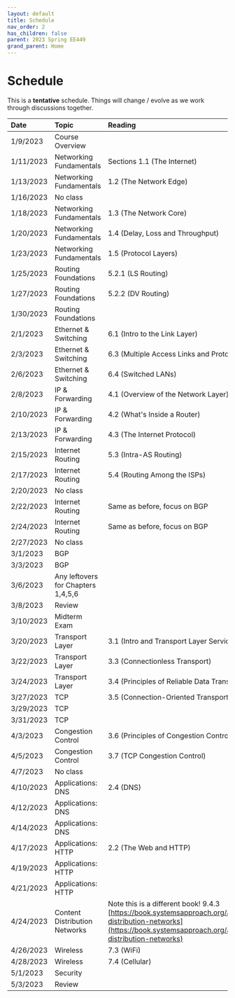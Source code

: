 ```yaml
---
layout: default
title: Schedule
nav_order: 2
has_children: false
parent: 2023 Spring EE449
grand_parent: Home
---
```


# Schedule 

This is a **tentative** schedule. Things will change / evolve as we work through discussions together.

| Date      | Topic                              | Reading                                                                                                                                                                                                     | Materials |
| :-------- | :--------------------------------- | :---------------------------------------------------------------------------------------------------------------------------------------------------------------------------------------------------------- | :-------- |
| 1/9/2023  | Course Overview                    |                                                                                                                                                                                                             | |
| 1/11/2023 | Networking Fundamentals            | Sections 1.1 (The Internet)                                                                                                                                                                                 | |
| 1/13/2023 | Networking Fundamentals            | 1.2 (The Network Edge)                                                                                                                                                                                      | |
| 1/16/2023 | No class                           |                                                                                                                                                                                                             | |
| 1/18/2023 | Networking Fundamentals            | 1.3 (The Network Core)                                                                                                                                                                                      | |
| 1/20/2023 | Networking Fundamentals            | 1.4 (Delay, Loss and Throughput)                                                                                                                                                                            | |
| 1/23/2023 | Networking Fundamentals            | 1.5 (Protocol Layers)                                                                                                                                                                                       | |
| 1/25/2023 | Routing Foundations                | 5.2.1 (LS Routing)                                                                                                                                                                                          | |
| 1/27/2023 | Routing Foundations                | 5.2.2 (DV Routing)                                                                                                                                                                                          | |
| 1/30/2023 | Routing Foundations                |                                                                                                                                                                                                             | |
| 2/1/2023  | Ethernet & Switching               | 6.1 (Intro to the Link Layer)                                                                                                                                                                               | |
| 2/3/2023  | Ethernet & Switching               | 6.3 (Multiple Access Links and Protocols)                                                                                                                                                                   | |
| 2/6/2023  | Ethernet & Switching               | 6.4 (Switched LANs)                                                                                                                                                                                         | |
| 2/8/2023  | IP & Forwarding                    | 4.1 (Overview of the Network Layer)                                                                                                                                                                         | |
| 2/10/2023 | IP & Forwarding                    | 4.2 (What's Inside a Router)                                                                                                                                                                                | |
| 2/13/2023 | IP & Forwarding                    | 4.3 (The Internet Protocol)                                                                                                                                                                                 | |
| 2/15/2023 | Internet Routing                   | 5.3 (Intra-AS Routing)                                                                                                                                                                                      | |
| 2/17/2023 | Internet Routing                   | 5.4 (Routing Among the ISPs)                                                                                                                                                                                | |
| 2/20/2023 | No class                           |                                                                                                                                                                                                             | |
| 2/22/2023 | Internet Routing                   | Same as before, focus on BGP                                                                                                                                                                                | |
| 2/24/2023 | Internet Routing                   | Same as before, focus on BGP                                                                                                                                                                                | |
| 2/27/2023 | No class                           |                                                                                                                                                                                                             | |
| 3/1/2023  | BGP                                |                                                                                                                                                                                                             | |
| 3/3/2023  | BGP                                |                                                                                                                                                                                                             | |
| 3/6/2023  | Any leftovers for Chapters 1,4,5,6 |                                                                                                                                                                                                             | |
| 3/8/2023  | Review                             |                                                                                                                                                                                                             | |
| 3/10/2023 | Midterm Exam                       |                                                                                                                                                                                                             | |
| 3/20/2023 | Transport Layer                    | 3.1 (Intro and Transport Layer Services)                                                                                                                                                                    | |
| 3/22/2023 | Transport Layer                    | 3.3 (Connectionless Transport)                                                                                                                                                                              | |
| 3/24/2023 | Transport Layer                    | 3.4 (Principles of Reliable Data Transfer)                                                                                                                                                                  | |
| 3/27/2023 | TCP                                | 3.5 (Connection-Oriented Transport: TCP)                                                                                                                                                                    | |
| 3/29/2023 | TCP                                |                                                                                                                                                                                                             | |
| 3/31/2023 | TCP                                |                                                                                                                                                                                                             | |
| 4/3/2023  | Congestion Control                 | 3.6 (Principles of Congestion Control)                                                                                                                                                                      | |
| 4/5/2023  | Congestion Control                 | 3.7 (TCP Congestion Control)                                                                                                                                                                                | |
| 4/7/2023  | No class                           |                                                                                                                                                                                                             | |
| 4/10/2023 | Applications: DNS                  | 2.4 (DNS)                                                                                                                                                                                                   | |
| 4/12/2023 | Applications: DNS                  |                                                                                                                                                                                                             | |
| 4/14/2023 | Applications: DNS                  |                                                                                                                                                                                                             | |
| 4/17/2023 | Applications: HTTP                 | 2.2 (The Web and HTTP)                                                                                                                                                                                      | |
| 4/19/2023 | Applications: HTTP                 |                                                                                                                                                                                                             | |
| 4/21/2023 | Applications: HTTP                 |                                                                                                                                                                                                             | |
| 4/24/2023 | Content Distribution Networks      | Note this is a different book! 9.4.3 [https://book.systemsapproach.org/applications/overlays.html#content-distribution-networks](https://book.systemsapproach.org/applications/overlays.html#content-distribution-networks) | |
| 4/26/2023 | Wireless                           | 7.3 (WiFi)                                                                                                                                                                                                  | |
| 4/28/2023 | Wireless                           | 7.4 (Cellular)                                                                                                                                                                                              | |
| 5/1/2023  | Security                           |                                                                                                                                                                                                             | |
| 5/3/2023  | Review                             |